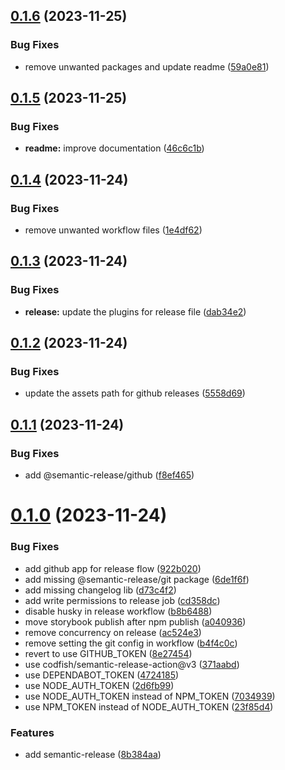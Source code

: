 ## [0.1.6](https://github.com/ynetic/particle/compare/v0.1.5...v0.1.6) (2023-11-25)


### Bug Fixes

* remove unwanted packages and update readme ([59a0e81](https://github.com/ynetic/particle/commit/59a0e81c68b2e4edf6b706c8933f35552ec388f6))

## [0.1.5](https://github.com/ynetic/particle/compare/v0.1.4...v0.1.5) (2023-11-25)


### Bug Fixes

* **readme:** improve documentation ([46c6c1b](https://github.com/ynetic/particle/commit/46c6c1b4a8a37bf336e0216af4b0fdc81e30d740))

## [0.1.4](https://github.com/ynetic/particle/compare/v0.1.3...v0.1.4) (2023-11-24)


### Bug Fixes

* remove unwanted workflow files ([1e4df62](https://github.com/ynetic/particle/commit/1e4df629797eab352e5ecef483f73954fd5bdaa6))

## [0.1.3](https://github.com/ynetic/particle/compare/v0.1.2...v0.1.3) (2023-11-24)


### Bug Fixes

* **release:** update the plugins for release file ([dab34e2](https://github.com/ynetic/particle/commit/dab34e2cf3ee80fac90dfed18f62fb9b5c2cfba8))

## [0.1.2](https://github.com/ynetic/particle/compare/v0.1.1...v0.1.2) (2023-11-24)


### Bug Fixes

* update the assets path for github releases ([5558d69](https://github.com/ynetic/particle/commit/5558d6955400566c4fc17e22bff3d1132e22348e))

## [0.1.1](https://github.com/ynetic/particle/compare/v0.1.0...v0.1.1) (2023-11-24)


### Bug Fixes

* add @semantic-release/github ([f8ef465](https://github.com/ynetic/particle/commit/f8ef4656466f5495521d4978faa3ce3e237396d3))

# [0.1.0](https://github.com/ynetic/particle/compare/v0.0.9...v0.1.0) (2023-11-24)


### Bug Fixes

* add github app for release flow ([922b020](https://github.com/ynetic/particle/commit/922b020d6d438caa35735a68415334fb6300760c))
* add missing @semantic-release/git package ([6de1f6f](https://github.com/ynetic/particle/commit/6de1f6f5aa123482051cba32ebcd4f3451831df7))
* add missing changelog lib ([d73c4f2](https://github.com/ynetic/particle/commit/d73c4f275a6eb330f544f8d57f940246fbcb98e4))
* add write permissions to release job ([cd358dc](https://github.com/ynetic/particle/commit/cd358dcc8052ee4369df7ca84dcdd0f85f84ce31))
* disable husky in release workflow ([b8b6488](https://github.com/ynetic/particle/commit/b8b6488bec5e6bac4defdc59f2421c246c837633))
* move storybook publish after npm publish ([a040936](https://github.com/ynetic/particle/commit/a0409362db0decf0764e793b795e847fa6835626))
* remove concurrency on release ([ac524e3](https://github.com/ynetic/particle/commit/ac524e3de9080df96dc2bc577dd94140c96f2cd1))
* remove setting the git config in workflow ([b4f4c0c](https://github.com/ynetic/particle/commit/b4f4c0c3eb4647dda448680ac5ad6f22e247cb30))
* revert to use GITHUB_TOKEN ([8e27454](https://github.com/ynetic/particle/commit/8e27454193005cad16232a7525501c55a92d17a7))
* use codfish/semantic-release-action@v3 ([371aabd](https://github.com/ynetic/particle/commit/371aabd589d45700b07bdda1b4df4c5e70ba9b67))
* use DEPENDABOT_TOKEN ([4724185](https://github.com/ynetic/particle/commit/4724185a99e4a483b645a2a8c4f022bbf639e568))
* use NODE_AUTH_TOKEN ([2d6fb99](https://github.com/ynetic/particle/commit/2d6fb99416793b408e886ca042b07fb74cd216e6))
* use NODE_AUTH_TOKEN instead of NPM_TOKEN ([7034939](https://github.com/ynetic/particle/commit/7034939cf535d7d203ab96ef0810d5eec3cf17e2))
* use NPM_TOKEN instead of NODE_AUTH_TOKEN ([23f85d4](https://github.com/ynetic/particle/commit/23f85d4de3b5e7d04bbb6eac36e80d0da9eeb285))


### Features

* add semantic-release ([8b384aa](https://github.com/ynetic/particle/commit/8b384aa5fef28403713bc20e6ad12acecc1f3702))
